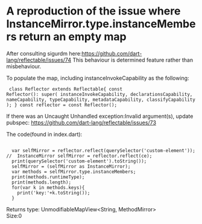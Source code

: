 # A reproduction of the issue where InstanceMirror.type.instanceMembers return an empty map

After consulting sigurdm here:https://github.com/dart-lang/reflectable/issues/74
This behaviour is determined feature rather than misbehaviour.

To populate the map, including instanceInvokeCapability as the following:
<code><pre>
class Reflector extends Reflectable{
  const Reflector():
        super(
          instanceInvokeCapability,
          declarationsCapability,
          nameCapability,
          typeCapability,
          metadataCapability,
          classifyCapability
      );
}
const reflector = const Reflector();
</pre></code>
If there was an  Uncaught Unhandled exception:Invalid argument(s), update pubspec: https://github.com/dart-lang/reflectable/issues/73


The code(found in index.dart):
<pre><code>
  var selfMirror = reflector.reflect(querySelector('custom-element'));
//  InstanceMirror selfMirror = reflector.reflect(ce);
  print(querySelector('custom-element').toString());
  selfMirror = (selfMirror as InstanceMirror);
  var methods = selfMirror.type.instanceMembers;
  print(methods.runtimeType);
  print(methods.length);
  for(var k in methods.keys){
    print('key:'+k.toString());
  }
</pre></code>


Returns type: UnmodifiableMapView<String, MethodMirror><br>
Size:0

